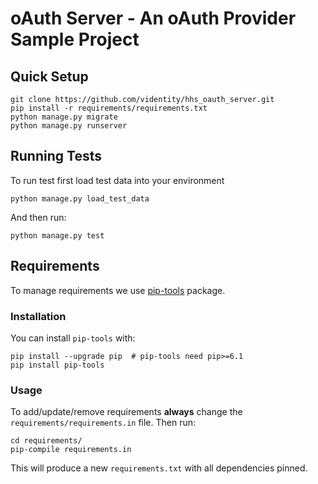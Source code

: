 oAuth Server - An oAuth Provider Sample Project
===============================================

Quick Setup
-----------

    git clone https://github.com/videntity/hhs_oauth_server.git
    pip install -r requirements/requirements.txt
    python manage.py migrate
    python manage.py runserver

Running Tests
-------------

To run test first load test data into your environment

    python manage.py load_test_data

And then run:

    python manage.py test

Requirements
------------

To manage requirements we use [pip-tools][0] package.

[0]: https://github.com/nvie/pip-tools

### Installation

You can install `pip-tools` with:

    pip install --upgrade pip  # pip-tools need pip>=6.1
    pip install pip-tools

### Usage

To add/update/remove requirements **always** change the `requirements/requirements.in`
file. Then run:

    cd requirements/
    pip-compile requirements.in

This will produce a new `requirements.txt` with all dependencies pinned.
